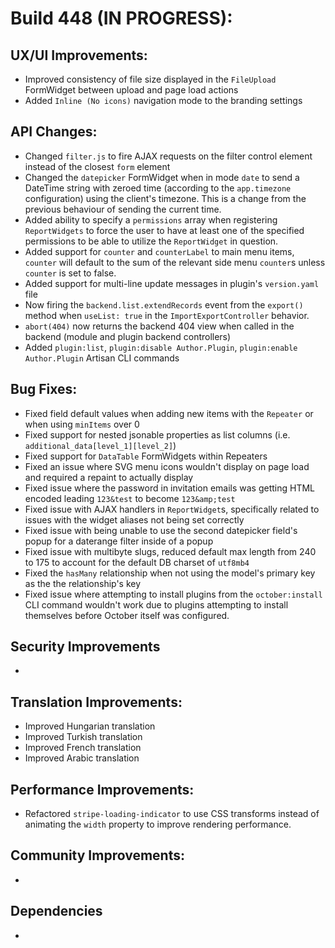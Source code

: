 # Build 448 (IN PROGRESS):

## UX/UI Improvements:
- Improved consistency of file size displayed in the `FileUpload` FormWidget between upload and page load actions
- Added `Inline (No icons)` navigation mode to the branding settings

## API Changes:
- Changed `filter.js` to fire AJAX requests on the filter control element instead of the closest `form` element
- Changed the `datepicker` FormWidget when in mode `date` to send a DateTime string with zeroed time (according to the `app.timezone` configuration) using the client's timezone. This is a change from the previous behaviour of sending the current time.
- Added ability to specify a `permissions` array when registering `ReportWidgets` to force the user to have at least one of the specified permissions to be able to utilize the `ReportWidget` in question.
- Added support for `counter` and `counterLabel` to main menu items, `counter` will default to the sum of the relevant side menu `counter`s unless `counter` is set to false.
- Added support for multi-line update messages in plugin's `version.yaml` file
- Now firing the `backend.list.extendRecords` event from the `export()` method when `useList: true` in the `ImportExportController` behavior.
- `abort(404)` now returns the backend 404 view when called in the backend (module and plugin backend controllers)
- Added `plugin:list`, `plugin:disable Author.Plugin`, `plugin:enable Author.Plugin` Artisan CLI commands

## Bug Fixes:
- Fixed field default values when adding new items with the `Repeater` or when using `minItems` over 0
- Fixed support for nested jsonable properties as list columns (i.e. `additional_data[level_1][level_2]`)
- Fixed support for `DataTable` FormWidgets within Repeaters
- Fixed an issue where SVG menu icons wouldn't display on page load and required a repaint to actually display
- Fixed issue where the password in invitation emails was getting HTML encoded leading `123&test` to become `123&amp;test`
- Fixed issue with AJAX handlers in `ReportWidget`s, specifically related to issues with the widget aliases not being set correctly
- Fixed issue with being unable to use the second datepicker field's popup for a daterange filter inside of a popup
- Fixed issue with multibyte slugs, reduced default max length from 240 to 175 to account for the default DB charset of `utf8mb4`
- Fixed the `hasMany` relationship when not using the model's primary key as the the relationship's key
- Fixed issue where attempting to install plugins from the `october:install` CLI command wouldn't work due to plugins attempting to install themselves before October itself was configured.

## Security Improvements
-

## Translation Improvements:
- Improved Hungarian translation
- Improved Turkish translation
- Improved French translation
- Improved Arabic translation

## Performance Improvements:
- Refactored `stripe-loading-indicator` to use CSS transforms instead of animating the `width` property to improve rendering performance.

## Community Improvements:
-

## Dependencies
-